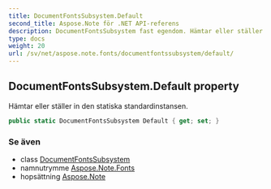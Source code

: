 ```yaml
---
title: DocumentFontsSubsystem.Default
second_title: Aspose.Note för .NET API-referens
description: DocumentFontsSubsystem fast egendom. Hämtar eller ställer in den statiska standardinstansen.
type: docs
weight: 20
url: /sv/net/aspose.note.fonts/documentfontssubsystem/default/
---
```

## DocumentFontsSubsystem.Default property

Hämtar eller ställer in den statiska standardinstansen.

```csharp
public static DocumentFontsSubsystem Default { get; set; }
```

### Se även

* class [DocumentFontsSubsystem](../)
* namnutrymme [Aspose.Note.Fonts](../../documentfontssubsystem/)
* hopsättning [Aspose.Note](../../../)


